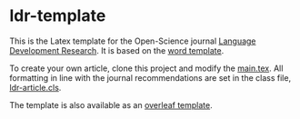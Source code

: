 # ldr-template

This is the Latex template for the Open-Science journal [Language Development Research](https://lps.library.cmu.edu/LDR/). It is based on the [word template](https://osf.io/8uepm).
 
To create your own article, clone this project and modify the [main.tex](main.tex). All formatting in line with the journal recommendations are set in the class file, [ldr-article.cls](ldr-article.cls).

The template is also available as an [overleaf template](https://www.overleaf.com/latex/templates/ldr-template/fxjvwtfyhkyw).
